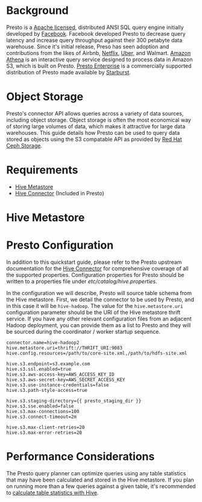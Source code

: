 # Background

Presto is a [Apache licensed](https://github.com/prestodb/presto/blob/master/LICENSE), distributed ANSI SQL query engine initially developed by [Facebook](https://www.facebook.com/notes/facebook-engineering/presto-interacting-with-petabytes-of-data-at-facebook/10151786197628920/). Facebook developed Presto to decrease query latency and increase query throughput against their 300 petabyte data warehouse. Since it's initial release, Preso has seen adoption and contributions from the likes of Airbnb, [Netflix](https://medium.com/netflix-techblog/using-presto-in-our-big-data-platform-on-aws-938035909fd4), [Uber](https://eng.uber.com/presto/), and Walmart. [Amazon Athena](https://aws.amazon.com/athena/) is an interactive query service designed to process data in Amazon S3, which is built on Presto. [Presto Enterprise](https://www.starburstdata.com/presto-enterprise/) is a commercially supported distribution of Presto made available by [Starburst](https://www.starburstdata.com/).

# Object Storage

Presto's connector API allows queries across a variety of data sources, including object storage. Object storage is often the most economical way of storing large volumes of data, which makes it attractive for large data warehouses. This guide details how Presto can be used to query data stored as objects using the S3 compatable API as provided by [Red Hat Ceph Storage](https://www.redhat.com/en/technologies/storage/ceph).

# Requirements

* [Hive Metastore](https://cwiki.apache.org/confluence/display/Hive/Design#Design-Metastore)
* [Hive Connector](https://prestodb.io/docs/current/connector/hive.html) (Included in Presto)

# Hive Metastore

# Presto Configuration

In addition to this quickstart guide, please refer to the Presto upstream documentation for the [Hive Connector](https://prestodb.io/docs/current/connector/hive.html) for comprehensive coverage of all the supported properties. Configuration properties for Presto should be written to a properties file under *etc/catalog/hive.properties*.

In the configuration we will describe, Presto will source table schema from the Hive metastore. First, we detail the connector to be used by Presto, and in this case it will be ```hive-hadoop```. The value for the ```hive.metastore.uri``` configuration parameter should be the URI of the Hive metastore thrift service. If you have any other relevant configuration files from an adjacent Hadoop deployment, you can provide them as a list to Presto and they will be sourced during the coordinator / worker startup sequence.


```
connector.name=hive-hadoop2
hive.metastore.uri=thrift://THRIFT_URI:9083
hive.config.resources=/path/to/core-site.xml,/path/to/hdfs-site.xml
```



```
hive.s3.endpoint=s3.example.com
hive.s3.ssl.enabled=true
hive.s3.aws-access-key=AWS_ACCESS_KEY_ID
hive.s3.aws-secret-key=AWS_SECRET_ACCESS_KEY
hive.s3.use-instance-credentials=false
hive.s3.path-style-access=true
```

```
hive.s3.staging-directory={{ presto_staging_dir }}
hive.s3.sse.enabled=false
hive.s3.max-connections=100
hive.s3.connect-timeout=2m

hive.s3.max-client-retries=20
hive.s3.max-error-retries=20

```

# Performance Considerations

The Presto query planner can optimize queries using any table statistics that may have been calculated and stored in the Hive metastore. If you plan on running more than a few queries against a given table, it's recommended to [calculate table statistics with Hive](https://cwiki.apache.org/confluence/display/Hive/StatsDev).
